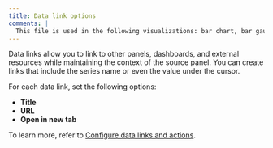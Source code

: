 ```yaml
---
title: Data link options
comments: |
  This file is used in the following visualizations: bar chart, bar gauge, candlestick, gauge, geomap, heatmap, histogram, stat, state timeline, status history, table, time series, trend, xy chart
---
```


Data links allow you to link to other panels, dashboards, and external resources while maintaining the context of the source panel. You can create links that include the series name or even the value under the cursor.

For each data link, set the following options:

- **Title**
- **URL**
- **Open in new tab**

To learn more, refer to [Configure data links and actions](https://grafana.com/docs/grafana/<GRAFANA_VERSION>/panels-visualizations/configure-data-links/).
